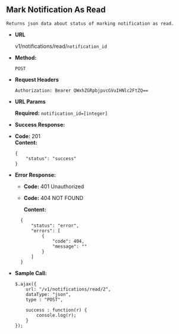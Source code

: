**Mark Notification As Read**
----
    Returns json data about status of marking notification as read. 

* **URL**

    v1/notifications/read/`notification_id`

* **Method:**

    `POST`

*  **Request Headers**

    `Authorization: Bearer QWxhZGRpbjpvcGVuIHNlc2FtZQ==`
    
*  **URL Params**

    **Required:**
    `notification_id=[integer]`

* **Success Response:**

* **Code:** 201 <br />
**Content:**
    ```
    {
        "status": "success"
    }
    ```

* **Error Response:**

    * **Code:** 401 Unauthorized <br />
    * **Code:** 404 NOT FOUND<br />
    
      **Content:** 
    ```
      {
          "status": "error",
          "errors": [
              {
                  "code": 404,
                  "message": ""
              }
          ]
      }
    ```

* **Sample Call:**

    ```
    $.ajax({
        url: "/v1/notifications/read/2",
        dataType: "json",
        type : "POST",
    
        success : function(r) {
            console.log(r);
        }
    });
    ```
